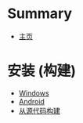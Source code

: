 # Summary

- [主页](./HomePage.md)

# 安装 (构建)

- [Windows](./Install/Windows.md)
- [Android](./Install/Android.md)
- [从源代码构建](./install/build.md)